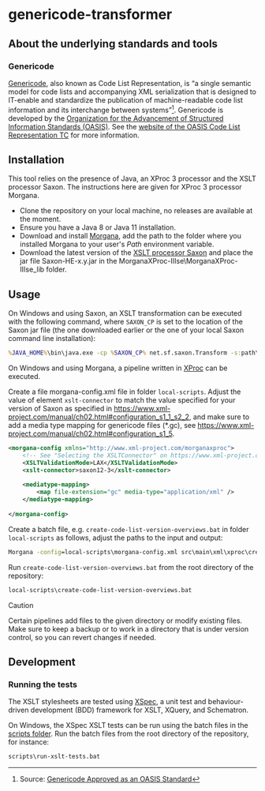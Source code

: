 # genericode-transformer

## About the underlying standards and tools

### Genericode

[Genericode](https://docs.oasis-open.org/codelist/genericode/v1.0/genericode-v1.0.html), also known as Code List Representation, is “a single semantic model for code lists and accompanying XML serialization that is designed to IT-enable and standardize the publication of machine-readable code list information and its interchange between systems”[^1]. Genericode is developed by the [Organization for the Advancement of Structured Information Standards (OASIS)](https://www.oasis-open.org/). See the [website of the OASIS Code List Representation TC](https://www.oasis-open.org/committees/codelist/) for more information.

[^1]: Source: [Genericode Approved as an OASIS Standard](https://www.oasis-open.org/2023/02/01/genericode-approved-as-an-oasis-standard/)

## Installation

This tool relies on the presence of Java, an XProc 3 processor and the XSLT processor Saxon. The instructions here are given for XProc 3 processor Morgana.

- Clone the repository on your local machine, no releases are available at the moment.
- Ensure you have a Java 8 or Java 11 installation.
- Download and install [Morgana](https://www.xml-project.com/morganaxproc-iiise.html), add the path to the folder where you installed Morgana to your user's _Path_ environment variable.
- Download the latest version of the [XSLT processor Saxon](https://repo1.maven.org/maven2/net/sf/saxon/Saxon-HE/) and place the jar file Saxon-HE-x.y.jar in the MorganaXProc-IIIse\MorganaXProc-IIIse_lib folder.

## Usage

On Windows and using Saxon, an XSLT transformation can be executed with the following command, where `SAXON_CP` is set to the location of the Saxon jar file (the one downloaded earlier or the one of your local Saxon command line installation):

```bat
%JAVA_HOME%\bin\java.exe -cp %SAXON_CP% net.sf.saxon.Transform -s:path\to\input.gc -xsl:path\to\gc2<format>.xsl -o:path\to\output.<format>
```

On Windows and using Morgana, a pipeline written in [XProc](https://xproc.org/) can be executed.

Create a file morgana-config.xml file in folder `local-scripts`. Adjust the value of element `xslt-connector` to match the value specified for your version of Saxon as specified in https://www.xml-project.com/manual/ch02.html#configuration_s1_1_s2_2, and make sure to add a media type mapping for genericode files (*.gc), see https://www.xml-project.com/manual/ch02.html#configuration_s1_5.

```xml
<morgana-config xmlns="http://www.xml-project.com/morganaxproc">	
	<!-- See "Selecting the XSLTConnector" on https://www.xml-project.com/manual/ch02.html#configuration_s1_1_s2_2 -->
	<XSLTValidationMode>LAX</XSLTValidationMode>
	<xslt-connector>saxon12-3</xslt-connector>
    
	<mediatype-mapping>
		<map file-extension="gc" media-type="application/xml" />
	</mediatype-mapping>	
    
</morgana-config>
```

Create a batch file, e.g. `create-code-list-version-overviews.bat` in folder `local-scripts` as follows, adjust the paths to the input and output:

```bat
Morgana -config=local-scripts\morgana-config.xml src\main\xml\xproc\create-code-list-version-overviews.xpl -option:input-directory=C:\path\to\directory -static:debug=false"
```

Run `create-code-list-version-overviews.bat` from the root directory of the repository:

```bat
local-scripts\create-code-list-version-overviews.bat
```

> [!CAUTION]
> Certain pipelines add files to the given directory or modify existing files. Make sure to keep a backup or to work in a directory that is under version control, so you can revert changes if needed.

## Development

### Running the tests

The XSLT stylesheets are tested using [XSpec](https://github.com/xspec/xspec/), a unit test and behaviour-driven development (BDD) framework for XSLT, XQuery, and Schematron.

On Windows, the XSpec XSLT tests can be run using the batch files in the [scripts folder](/scripts). Run the batch files from the root directory of the repository, for instance:

```bat
scripts\run-xslt-tests.bat
```



